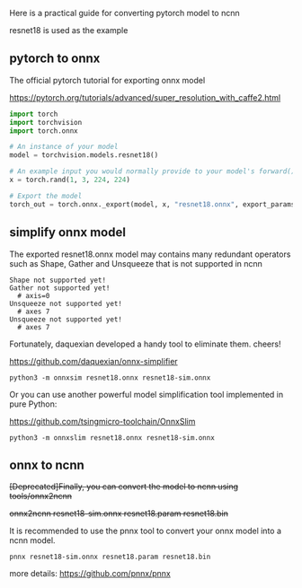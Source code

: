 Here is a practical guide for converting pytorch model to ncnn

resnet18 is used as the example

## pytorch to onnx

The official pytorch tutorial for exporting onnx model

https://pytorch.org/tutorials/advanced/super_resolution_with_caffe2.html

```python
import torch
import torchvision
import torch.onnx

# An instance of your model
model = torchvision.models.resnet18()

# An example input you would normally provide to your model's forward() method
x = torch.rand(1, 3, 224, 224)

# Export the model
torch_out = torch.onnx._export(model, x, "resnet18.onnx", export_params=True)
```

## simplify onnx model

The exported resnet18.onnx model may contains many redundant operators such as Shape, Gather and Unsqueeze that is not supported in ncnn

```
Shape not supported yet!
Gather not supported yet!
  # axis=0
Unsqueeze not supported yet!
  # axes 7
Unsqueeze not supported yet!
  # axes 7
```

Fortunately, daquexian developed a handy tool to eliminate them. cheers!

https://github.com/daquexian/onnx-simplifier

```
python3 -m onnxsim resnet18.onnx resnet18-sim.onnx
```

Or you can use another powerful model simplification tool implemented in pure Python:

https://github.com/tsingmicro-toolchain/OnnxSlim

```
python3 -m onnxslim resnet18.onnx resnet18-sim.onnx
```


## onnx to ncnn


~~[Deprecated]Finally, you can convert the model to ncnn using tools/onnx2ncnn~~

~~onnx2ncnn resnet18-sim.onnx resnet18.param resnet18.bin~~

It is recommended to use the pnnx tool to convert your onnx model into a ncnn model.

```
pnnx resnet18-sim.onnx resnet18.param resnet18.bin
```

more details: https://github.com/pnnx/pnnx
